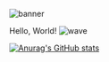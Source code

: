 ![banner](https://user-images.githubusercontent.com/86780871/163254762-a038c0c8-f4d3-442e-9b47-f457e1b0ac3b.png)

Hello, World! ![wave](https://user-images.githubusercontent.com/86780871/163693917-e62cd610-4f72-4a93-bcdb-01bbd881290c.gif)


[![Anurag's GitHub stats](https://github-readme-stats.vercel.app/api?username=guilhermxlopes)](https://github.com/guilhermxlopes/github-readme-stats)
